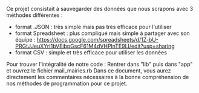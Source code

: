 
Ce projet consistait à sauvegarder des données que nous scrapons avec 3 méthodes différentes : 

- format .JSON : très simple mais pas très efficace pour l'utiliser
- format Spreadsheet : plus compliqué mais simple à partager avec son équipe : https://docs.google.com/spreadsheets/d/1Z-bU-PRGtJJeuXYrI1bVEibpGscF61M4dVHPlnTE9LI/edit?usp=sharing
- format CSV : simple et très efficace pour utiliser les données

Pour trouver l'intégralité de notre code : 
Rentrer dans "lib" puis dans "app" et ouvrez le fichier mail_mairies.rb
Dans ce document, vous aurez directement les commentaires nécessaires à la bonne compréhension de nos méthodes de programmation pour ce projet.
